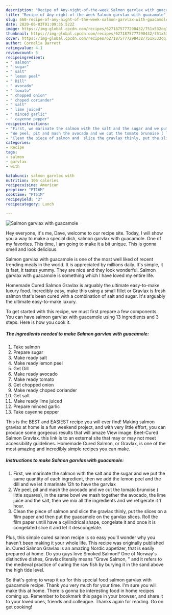 ```yaml
---
description: "Recipe of Any-night-of-the-week Salmon garvlax with guacamole"
title: "Recipe of Any-night-of-the-week Salmon garvlax with guacamole"
slug: 660-recipe-of-any-night-of-the-week-salmon-garvlax-with-guacamole
date: 2020-06-03T01:09:35.522Z
image: https://img-global.cpcdn.com/recipes/6271875777298432/751x532cq70/salmon-garvlax-with-guacamole-recipe-main-photo.jpg
thumbnail: https://img-global.cpcdn.com/recipes/6271875777298432/751x532cq70/salmon-garvlax-with-guacamole-recipe-main-photo.jpg
cover: https://img-global.cpcdn.com/recipes/6271875777298432/751x532cq70/salmon-garvlax-with-guacamole-recipe-main-photo.jpg
author: Cornelia Barrett
ratingvalue: 4.1
reviewcount: 5
recipeingredient:
- " salmon"
- " sugar"
- " salt"
- " lemon peel"
- " Dill"
- " avocado"
- " tomato"
- " chopped onion"
- " choped coriander"
- " salt"
- " lime juiced"
- " minced garlic"
- " cayenne pepper"
recipeinstructions:
- "First, we marinate the salmon with the salt and the sugar and we put the same quantity of each ingredient, then we add the lemon peel and the dill and we let it marinate 12h to have the garvlax"
- "We peel, pit and mash the avocado and we cut the tomato brunoise ( little squares),  in the same bowl we mash together the avocado, the lime juice and the salt, then we mix all the ingredients and we refigerate it 1 hour."
- "Clean the piece of salmon and  slice the gravlax thinly, put the slices on a film paper and then put the guacamole on the garvlax slices. Roll the film paper untill have a cyllindrical shape, congelate it and once it is congelated slice it and let it descongelate."
categories:
- Recipe
tags:
- salmon
- garvlax
- with

katakunci: salmon garvlax with 
nutrition: 106 calories
recipecuisine: American
preptime: "PT16M"
cooktime: "PT51M"
recipeyield: "2"
recipecategory: Lunch

---
```



![Salmon garvlax with guacamole](https://img-global.cpcdn.com/recipes/6271875777298432/751x532cq70/salmon-garvlax-with-guacamole-recipe-main-photo.jpg)

Hey everyone, it's me, Dave, welcome to our recipe site. Today, I will show you a way to make a special dish, salmon garvlax with guacamole. One of my favorites. This time, I am going to make it a bit unique. This is gonna smell and look delicious.

Salmon garvlax with guacamole is one of the most well liked of recent trending meals in the world. It is appreciated by millions daily. It's simple, it is fast, it tastes yummy. They are nice and they look wonderful. Salmon garvlax with guacamole is something which I have loved my entire life.

Homemade Cured Salmon Gravlax is arguably the ultimate easy-to-make luxury food. Incredibly easy, make this using a small fillet or Gravlax is fresh salmon that&#39;s been cured with a combination of salt and sugar. It&#39;s arguably the ultimate easy-to-make luxury.


To get started with this recipe, we must first prepare a few components. You can have salmon garvlax with guacamole using 13 ingredients and 3 steps. Here is how you cook it.

<!--inarticleads1-->

##### The ingredients needed to make Salmon garvlax with guacamole:

1. Take  salmon
1. Prepare  sugar
1. Make ready  salt
1. Make ready  lemon peel
1. Get  Dill
1. Make ready  avocado
1. Make ready  tomato
1. Get  chopped onion
1. Make ready  choped coriander
1. Get  salt
1. Make ready  lime juiced
1. Prepare  minced garlic
1. Take  cayenne pepper


This is the BEST and EASIEST recipe you will ever find! Making salmon gravlax at home is a fun weekend project, and with very little effort, you can produce some gorgeous results that will amaze View image. Beet-Cured Salmon Gravlax. this link is to an external site that may or may not meet accessibility guidelines. Homemade Cured Salmon, or Gravlax, is one of the most amazing and incredibly simple recipes you can make. 

<!--inarticleads2-->

##### Instructions to make Salmon garvlax with guacamole:

1. First, we marinate the salmon with the salt and the sugar and we put the same quantity of each ingredient, then we add the lemon peel and the dill and we let it marinate 12h to have the garvlax
1. We peel, pit and mash the avocado and we cut the tomato brunoise ( little squares),  in the same bowl we mash together the avocado, the lime juice and the salt, then we mix all the ingredients and we refigerate it 1 hour.
1. Clean the piece of salmon and  slice the gravlax thinly, put the slices on a film paper and then put the guacamole on the garvlax slices. Roll the film paper untill have a cyllindrical shape, congelate it and once it is congelated slice it and let it descongelate.


Plus, this simple cured salmon recipe is so easy you&#39;ll wonder why you haven&#39;t been making it your whole life. This recipe was originally published in. Cured Salmon Gravlax is an amazing Nordic appetizer, that is easily prepared at home. Do you guys love Smoked Salmon? One of Norway&#39;s distinctive dishes, Gravlax literally means &#34;Grave Salmon, &#34; and it refers to the medieval practice of curing the raw fish by burying it in the sand above the high tide level. 

So that's going to wrap it up for this special food salmon garvlax with guacamole recipe. Thank you very much for your time. I'm sure you will make this at home. There is gonna be interesting food in home recipes coming up. Remember to bookmark this page in your browser, and share it to your loved ones, friends and colleague. Thanks again for reading. Go on get cooking!
